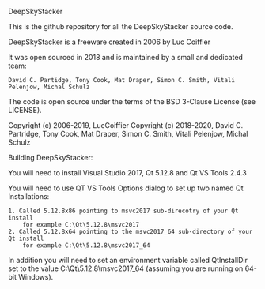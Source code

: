 DeepSkyStacker

This is the github repository for all the DeepSkyStacker source code.

DeepSkyStacker is a freeware created in 2006 by Luc Coiffier

It was open sourced in 2018 and is maintained by a small and dedicated team:

	David C. Partidge, Tony Cook, Mat Draper, Simon C. Smith, Vitali Pelenjow, Michal Schulz

The code is open source under the terms of the BSD 3-Clause License (see LICENSE).

Copyright (c) 2006-2019, LucCoiffier 
Copyright (c) 2018-2020, David C. Partridge, Tony Cook, Mat Draper,
					Simon C. Smith, Vitali Pelenjow, Michal Schulz
					
Building DeepSkyStacker:

You will need to install Visual Studio 2017, Qt 5.12.8 and Qt VS Tools 2.4.3

You will need to use QT VS Tools Options dialog to set up two named Qt Installations:

	1. Called 5.12.8x86 pointing to msvc2017 sub-direcotry of your Qt install
		for example C:\Qt\5.12.8\msvc2017
	2. Called 5.12.8x64 pointing to the msvc2017_64 sub-directory of your Qt install
		for example C:\Qt\5.12.8\msvc2017_64
		
In addition you will need to set an environment variable called QtInstallDir set to the
value C:\Qt\5.12.8\msvc2017_64 (assuming you are running on 64-bit Windows).

